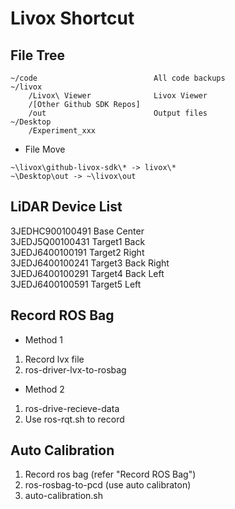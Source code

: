 
Livox Shortcut
==============


File Tree
---------

```
~/code                          All code backups  
~/livox  
    /Livox\ Viewer              Livox Viewer  
    /[Other Github SDK Repos]  
    /out                        Output files
~/Desktop  
    /Experiment_xxx  
```

* File Move  
```
~\livox\github-livox-sdk\* -> livox\*
~\Desktop\out -> ~\livox\out
```


LiDAR Device List
-----------------

3JEDHC900100491  Base     Center  
3JEDJ5Q00100431  Target1  Back  
3JEDJ6400100191  Target2  Right  
3JEDJ6400100241  Target3  Back Right  
3JEDJ6400100291  Target4  Back Left  
3JEDJ6400100591  Target5  Left  


Record ROS Bag
--------------

* Method 1

1. Record lvx file
2. ros-driver-lvx-to-rosbag

* Method 2

1. ros-drive-recieve-data
2. Use ros-rqt.sh to record


Auto Calibration
----------------

1. Record ros bag (refer "Record ROS Bag")
3. ros-rosbag-to-pcd (use auto calibraton)
4. auto-calibration.sh
